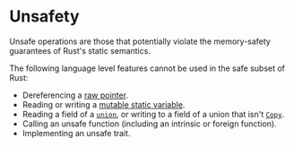 # Unsafety

Unsafe operations are those that potentially violate the memory-safety
guarantees of Rust's static semantics.

The following language level features cannot be used in the safe subset of
Rust:

- Dereferencing a [raw pointer](types.html#pointer-types).
- Reading or writing a [mutable static variable](items/static-items.html#mutable-statics).
- Reading a field of a [`union`](items/unions.html), or writing to a field of a
  union that isn't [`Copy`](the-copy-trait.html).
- Calling an unsafe function (including an intrinsic or foreign function).
- Implementing an unsafe trait.
